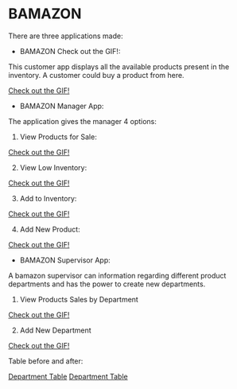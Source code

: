 # BAMAZON

There are three applications made:

* BAMAZON Check out the GIF!:

This customer app displays all the available products present in the inventory. A customer could buy a product from here.

[Check out the GIF!](/snapshots/1.gif)

* BAMAZON Manager App:

The application gives the manager 4 options:
 1. View Products for Sale:

[Check out the GIF!](/snapshots/2.gif)

 2. View Low Inventory:

[Check out the GIF!](/snapshots/3.gif)

 3. Add to Inventory:

[Check out the GIF!](/snapshots/4.gif)

 4. Add New Product:

[Check out the GIF!](/snapshots/5.gif)

* BAMAZON Supervisor App:

A bamazon supervisor can information regarding different product departments and has the power to create new departments.

 1. View Products Sales by Department

 [Check out the GIF!](/snapshots/8.gif)

 2. Add New Department

 [Check out the GIF!](/snapshots/9.gif)
 
 Table before and after:

 [Department Table](/snapshots/1.PNG)
 [Department Table](/snapshots/2.PNG)
